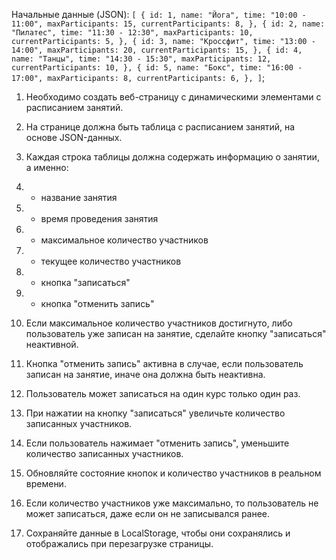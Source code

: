 Начальные данные (JSON):
`[
{
id: 1,
name: "Йога",
time: "10:00 - 11:00",
maxParticipants: 15,
currentParticipants: 8,
},
{
id: 2,
name: "Пилатес",
time: "11:30 - 12:30",
maxParticipants: 10,
currentParticipants: 5,
},
{
id: 3,
name: "Кроссфит",
time: "13:00 - 14:00",
maxParticipants: 20,
currentParticipants: 15,
},
{
id: 4,
name: "Танцы",
time: "14:30 - 15:30",
maxParticipants: 12,
currentParticipants: 10,
},
{
id: 5,
name: "Бокс",
time: "16:00 - 17:00",
maxParticipants: 8,
currentParticipants: 6,
},
]`;

1. Необходимо создать веб-страницу с динамическими элементами с расписанием занятий.

1. На странице должна быть таблица с расписанием занятий, на основе JSON-данных.
1. Каждая строка таблицы должна содержать информацию о занятии, а именно:
1. - название занятия
1. - время проведения занятия
1. - максимальное количество участников
1. - текущее количество участников
1. - кнопка "записаться"
1. - кнопка "отменить запись"

1. Если максимальное количество участников достигнуто, либо пользователь уже записан на занятие, сделайте кнопку "записаться" неактивной.
1. Кнопка "отменить запись" активна в случае, если пользователь записан на занятие, иначе она должна быть неактивна.

1. Пользователь может записаться на один курс только один раз.

1. При нажатии на кнопку "записаться" увеличьте количество записанных участников.
1. Если пользователь нажимает "отменить запись", уменьшите количество записанных участников.
1. Обновляйте состояние кнопок и количество участников в реальном времени.

1. Если количество участников уже максимально, то пользователь не может записаться, даже если он не записывался ранее.

1. Сохраняйте данные в LocalStorage, чтобы они сохранялись и отображались при перезагрузке страницы.

